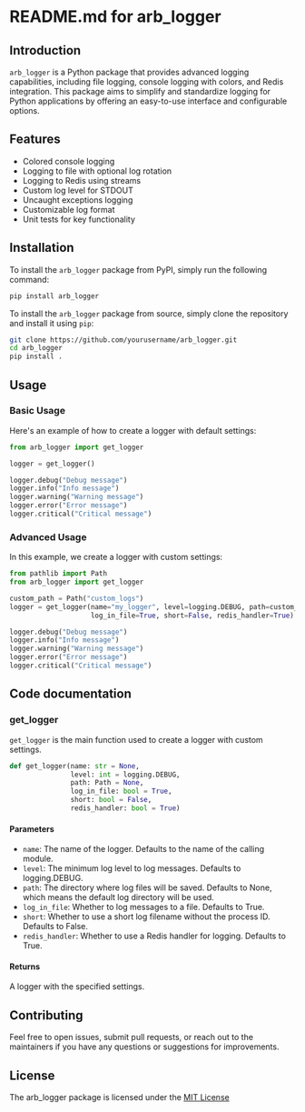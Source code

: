 # README.md for arb_logger

## Introduction

`arb_logger` is a Python package that provides advanced logging capabilities, including file logging, console logging with colors, and Redis integration. This package aims to simplify and standardize logging for Python applications by offering an easy-to-use interface and configurable options.

## Features

- Colored console logging
- Logging to file with optional log rotation
- Logging to Redis using streams
- Custom log level for STDOUT
- Uncaught exceptions logging
- Customizable log format
- Unit tests for key functionality

## Installation

To install the `arb_logger` package from PyPI, simply run the following command:

```bash
pip install arb_logger
```

To install the `arb_logger` package from source, simply clone the repository and install it using `pip`:

```bash
git clone https://github.com/yourusername/arb_logger.git
cd arb_logger
pip install .
```

## Usage

### Basic Usage

Here's an example of how to create a logger with default settings:

```python
from arb_logger import get_logger

logger = get_logger()

logger.debug("Debug message")
logger.info("Info message")
logger.warning("Warning message")
logger.error("Error message")
logger.critical("Critical message")
```

### Advanced Usage

In this example, we create a logger with custom settings:

```python
from pathlib import Path
from arb_logger import get_logger

custom_path = Path("custom_logs")
logger = get_logger(name="my_logger", level=logging.DEBUG, path=custom_path,
                    log_in_file=True, short=False, redis_handler=True)

logger.debug("Debug message")
logger.info("Info message")
logger.warning("Warning message")
logger.error("Error message")
logger.critical("Critical message")
```

## Code documentation

### get_logger

`get_logger` is the main function used to create a logger with custom settings.

```python
def get_logger(name: str = None,
               level: int = logging.DEBUG,
               path: Path = None,
               log_in_file: bool = True,
               short: bool = False,
               redis_handler: bool = True)
```

#### Parameters

- `name`: The name of the logger. Defaults to the name of the calling module.
- `level`: The minimum log level to log messages. Defaults to logging.DEBUG.
- `path`: The directory where log files will be saved. Defaults to None, which means the default log directory will be used.
- `log_in_file`: Whether to log messages to a file. Defaults to True.
- `short`: Whether to use a short log filename without the process ID. Defaults to False.
- `redis_handler`: Whether to use a Redis handler for logging. Defaults to True.

#### Returns

A logger with the specified settings.

## Contributing

Feel free to open issues, submit pull requests, or reach out to the maintainers if you have any questions or suggestions for improvements.

## License

The arb_logger package is licensed under the [MIT License](https://opensource.org/licenses/MIT)
